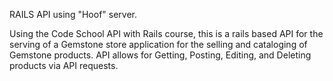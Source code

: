 RAILS API using "Hoof" server.

Using the Code School API with Rails course, this is a rails based API for the serving of a Gemstone store application for the selling and cataloging of Gemstone products.
API allows for Getting, Posting, Editing, and Deleting products via API requests.
